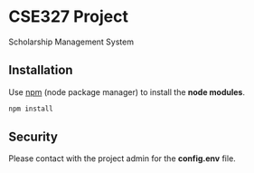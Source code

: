 # CSE327 Project

Scholarship Management System

## Installation

Use [npm](https://docs.npmjs.com/downloading-and-installing-packages-locally) (node package manager) to install the **node modules**.

```bash
npm install 
```

## Security

Please contact with the project admin for the **config.env** file. 


